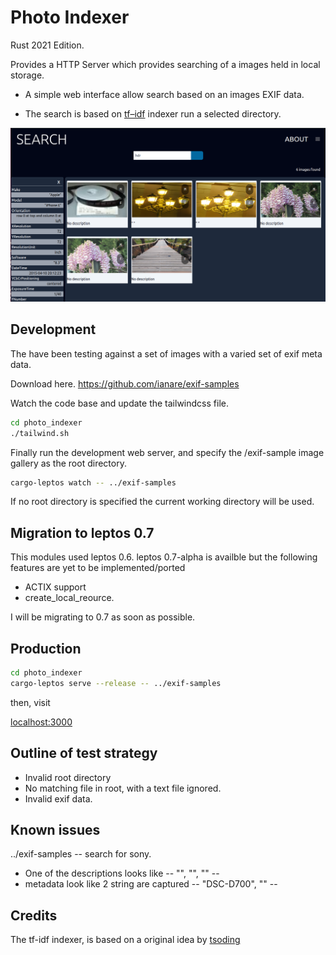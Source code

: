 # Photo Indexer

Rust 2021 Edition.

Provides a HTTP Server which provides searching of a images held in local storage.

* A simple web interface allow search based on an images EXIF data.

* The search is based on [tf–idf](https://en.wikipedia.org/wiki/Tf%E2%80%93idf) indexer run a selected directory.

![Alt Searc hPage](https://raw.githubusercontent.com/martinfrances107/photo_indexer/main/images/SearchPage.png "Search Page")

## Development

The have been testing against a set of images
with a varied set of exif meta data.

Download here.
<https://github.com/ianare/exif-samples>

Watch the code base and update the tailwindcss file.

```bash
cd photo_indexer
./tailwind.sh
```

Finally run the development web server, and specify the /exif-sample image gallery as the root directory.

```bash
cargo-leptos watch -- ../exif-samples
```

 If no root directory is specified the current working directory will be used.

## Migration to leptos 0.7

This modules used leptos 0.6. leptos 0.7-alpha is availble but the following features are yet to be implemented/ported

* ACTIX support
* create_local_reource.

I will be migrating to 0.7 as soon as possible.

## Production

```bash
cd photo_indexer
cargo-leptos serve --release -- ../exif-samples
```

then, visit

[localhost:3000](http://localhost:3000/)

## Outline of test strategy

* Invalid root directory
* No matching file in root, with a text file ignored.
* Invalid exif data.

## Known issues

../exif-samples -- search for sony.

* One of the descriptions looks like -- "", "", "" --
* metadata look like 2 string are captured -- "DSC-D700", "" --

## Credits

The tf-idf indexer, is based on a original idea by [tsoding](https://github.com/tsoding/seroost)
